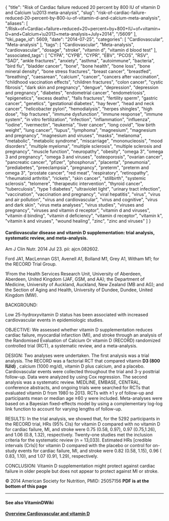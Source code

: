 {
    "title": "Risk of Cardiac failure reduced 20 percent by 800 IU of vitamin D and Calcium \u2013 meta-analysis",
    "slug": "risk-of-cardiac-failure-reduced-20-percent-by-800-iu-of-vitamin-d-and-calcium-meta-analysis",
    "aliases": [
        "/Risk+of+Cardiac+failure+reduced+20+percent+by+800+IU+of+vitamin+D+and+Calcium+\u2013+meta-analysis+July+2014",
        "/5609"
    ],
    "tiki_page_id": 5609,
    "date": "2014-07-25",
    "categories": [
        "Cardiovascular",
        "Meta-analysis"
    ],
    "tags": [
        "Cardiovascular",
        "Meta-analysis",
        "cardiovascular",
        "dosage",
        "stroke",
        "vitamin d",
        "vitamin d blood test"
    ],
    "associated_tags": [
        "CYPA",
        "CYPB",
        "CYPR",
        "EBV",
        "PCOS",
        "RSV",
        "SAD",
        "ankle fractures",
        "anxiety",
        "asthma",
        "autoimmune",
        "bacteria",
        "bird flu",
        "bladder cancer",
        "bone",
        "bone health",
        "bone loss",
        "bone mineral density",
        "bone stress fractures",
        "breast cancer",
        "breastfed",
        "breathing",
        "caesarean",
        "calcium",
        "cancer",
        "cancers after vaccination",
        "childhood vaccination effects",
        "children fractures",
        "colon cancer",
        "cystic fibrosis",
        "dark skin and pregnancy",
        "dengue",
        "depression",
        "depression and pregnancy",
        "diabetes",
        "endometrial cancer",
        "endometriosis",
        "epigenetics",
        "excess deaths",
        "falls fractures",
        "fertility sperm",
        "gastric cancer",
        "genetics",
        "gestational diabetes",
        "hay fever",
        "head and neck cancer",
        "helicobacter pylori",
        "hemodialysis",
        "herpes shingles",
        "high dose",
        "hip fractures",
        "immune dysfunction",
        "immune response",
        "immune system",
        "in vitro fertilization",
        "infection",
        "inflammation",
        "influenza",
        "iodine",
        "ivermectin",
        "leukemia",
        "liver cancer",
        "long covid",
        "low birth weight",
        "lung cancer",
        "lupus",
        "lymphoma",
        "magnesium",
        "magnesium and pregnancy",
        "magnesium and viruses",
        "masks",
        "melanoma",
        "metabolic",
        "metabolic syndrome",
        "miscarriage",
        "mononucleosis",
        "mood disorders",
        "multiple myeloma",
        "multiple sclerosis",
        "multiple sclerosis and pregnancy",
        "muscle function",
        "neuropathy",
        "obesity",
        "omega 3",
        "omega 3 and pregnancy",
        "omega 3 and viruses",
        "osteoporosis",
        "ovarian cancer",
        "pancreatic cancer",
        "pfizer",
        "phosphorus",
        "placenta",
        "pneumonia",
        "prediabetes",
        "preeclampsia",
        "pregnancy",
        "preterm",
        "preterm and omega 3",
        "prostate cancer",
        "red meat",
        "respiratory",
        "retinopathy",
        "rheumatoid arthritis",
        "rickets",
        "skin cancer",
        "stillbirth",
        "systemic sclerosis",
        "telomere",
        "therapeutic intervention",
        "thyroid cancer",
        "tuberculosis",
        "type 1 diabetes",
        "ultraviolet light",
        "urinary tract infection",
        "vaccination",
        "vaccination and pregnancy",
        "viral hepatitis",
        "virus",
        "virus and air pollution",
        "virus and cardiovascular",
        "virus and cognitive",
        "virus and dark skin",
        "virus meta analyses",
        "virus studies",
        "viruses and pregnancy",
        "viruses and vitamin d receptor",
        "vitamin d and viruses",
        "vitamin d binding",
        "vitamin d deficiency",
        "vitamin d receptor",
        "vitamin k",
        "vitamin k and viruses",
        "wound healing",
        "zinc",
        "zinc and viruses"
    ]
}


#### Cardiovascular disease and vitamin D supplementation: trial analysis, systematic review, and meta-analysis.

Am J Clin Nutr. 2014 Jul 23. pii: ajcn.082602.

Ford JA1, MacLennan GS1, Avenell A1, Bolland M1, Grey A1, Witham M1; for the RECORD Trial Group.

1From the Health Services Research Unit, University of Aberdeen, Aberdeen, United Kingdom (JAF, GSM, and AA); the Department of Medicine, University of Auckland, Auckland, New Zealand (MB and AG); and the Section of Aging and Health, University of Dundee, Dundee, United Kingdom (MW).

BACKGROUND:

Low 25-hydroxyvitamin D status has been associated with increased cardiovascular events in epidemiologic studies.

OBJECTIVE: We assessed whether vitamin D supplementation reduces cardiac failure, myocardial infarction (MI), and stroke through an analysis of the Randomised Evaluation of Calcium Or vitamin D (RECORD) randomized controlled trial (RCT), a systematic review, and a meta-analysis.

DESIGN: Two analyses were undertaken. The first analysis was a trial analysis. The RECORD was a factorial RCT that compared vitamin  **D3 (800 IU/d)** , calcium (1000 mg/d), vitamin D plus calcium, and a placebo. Cardiovascular events were collected throughout the trial and 3-y posttrial follow-up. Data were analyzed by using Cox regression. The second analysis was a systematic review. MEDLINE, EMBASE, CENTRAL, conference abstracts, and ongoing trials were searched for RCTs that evaluated vitamin D from 1980 to 2013. RCTs with ≥1 y of follow-up and participants mean or median age ≥60 y were included. Meta-analyses were based on a Bayesian fixed-effects model by using a complementary log-log link function to account for varying lengths of follow-up.

RESULTS: In the trial analysis, we showed that, for the 5292 participants in the RECORD trial, HRs (95% CIs) for vitamin D compared with no vitamin D for cardiac failure, MI, and stroke were 0.75 (0.58, 0.97), 0.97 (0.75,1.26), and 1.06 (0.8, 1.32), respectively. Twenty-one studies met the inclusion criteria for the systematic review (n = 13,033). Estimated HRs <span>[credible intervals (CrIs)]</span> for vitamin D compared with the placebo or control for on-study events for cardiac failure, MI, and stroke were 0.82 (0.58, 1.15), 0.96 ( 0.83, 1.10), and 1.07 (0.91, 1.29), respectively.

CONCLUSION: Vitamin D supplementation might protect against cardiac failure in older people but does not appear to protect against MI or stroke.

© 2014 American Society for Nutrition, PMID: 25057156  **PDF is at the bottom of this page** 

---

#### See also VitaminDWiki

 **[Overview Cardiovascular and vitamin D](/tags/overview-cardiovascular-and-vitamin-d.html)**